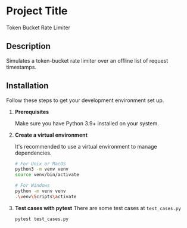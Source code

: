 # Project Title

Token Bucket Rate Limiter

## Description

Simulates a token-bucket rate limiter over an offline list of request timestamps.

## Installation

Follow these steps to get your development environment set up.

1.  **Prerequisites**

    Make sure you have Python 3.9+ installed on your system.

2.  **Create a virtual environment**

    It's recommended to use a virtual environment to manage dependencies.

    ```bash
    # For Unix or MacOS
    python3 -m venv venv
    source venv/bin/activate
    
    # For Windows
    python -m venv venv
    .\venv\Scripts\activate
    ```

3. **Test cases with pytest**
    There are some test cases at `test_cases.py`
    ```zsh
    pytest test_cases.py
    ```


